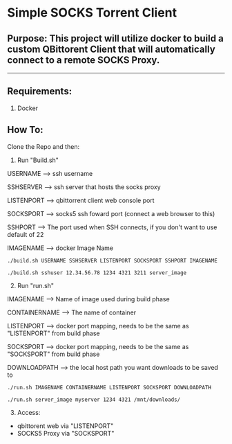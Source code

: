 # Simple SOCKS Torrent Client

## Purpose: This project will utilize docker to build a custom QBittorent Client that will automatically connect to a remote SOCKS Proxy.
---
## Requirements:

1. Docker

## How To:
Clone the Repo and then:

1. Run "Build.sh"

USERNAME --> ssh username

SSHSERVER --> ssh server that hosts the socks proxy

LISTENPORT --> qbittorrent client web console port

SOCKSPORT  --> socks5 ssh foward port (connect a web browser to this)

SSHPORT --> The port used when SSH connects, if you don't want to use default of 22

IMAGENAME --> docker Image Name

```
./build.sh USERNAME SSHSERVER LISTENPORT SOCKSPORT SSHPORT IMAGENAME

./build.sh sshuser 12.34.56.78 1234 4321 3211 server_image
```

2. Run "run.sh"

IMAGENAME  --> Name of image used during build phase

CONTAINERNAME  --> The name of container

LISTENPORT --> docker port mapping, needs to be the same as "LISTENPORT" from build phase

SOCKSPORT  --> docker port mapping, needs to be the same as "SOCKSPORT" from build phase

DOWNLOADPATH --> the local host path you want downloads to be saved to

```
./run.sh IMAGENAME CONTAINERNAME LISTENPORT SOCKSPORT DOWNLOADPATH

./run.sh server_image myserver 1234 4321 /mnt/downloads/
```

3. Access:
- qbittorent web via "LISTENPORT"
- SOCKS5 Proxy via "SOCKSPORT"